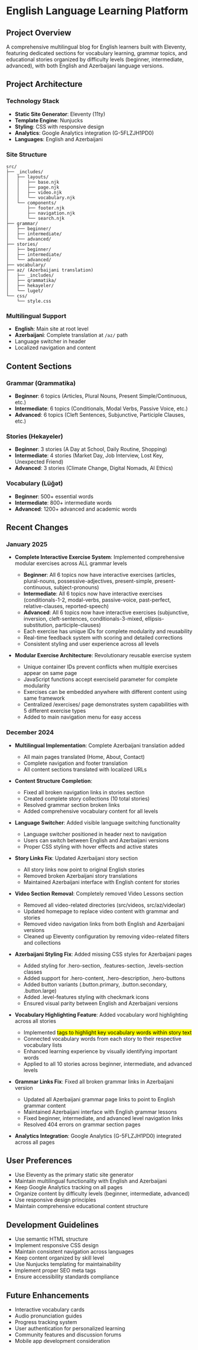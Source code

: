 # English Language Learning Platform

## Project Overview
A comprehensive multilingual blog for English learners built with Eleventy, featuring dedicated sections for vocabulary learning, grammar topics, and educational stories organized by difficulty levels (beginner, intermediate, advanced), with both English and Azerbaijani language versions.

## Project Architecture

### Technology Stack
- **Static Site Generator**: Eleventy (11ty)
- **Template Engine**: Nunjucks
- **Styling**: CSS with responsive design
- **Analytics**: Google Analytics integration (G-5FLZJH1PD0)
- **Languages**: English and Azerbaijani

### Site Structure
```
src/
├── _includes/
│   ├── layouts/
│   │   ├── base.njk
│   │   ├── page.njk
│   │   ├── video.njk
│   │   └── vocabulary.njk
│   └── components/
│       ├── footer.njk
│       ├── navigation.njk
│       └── search.njk
├── grammar/
│   ├── beginner/
│   ├── intermediate/
│   └── advanced/
├── stories/
│   ├── beginner/
│   ├── intermediate/
│   └── advanced/
├── vocabulary/
├── az/ (Azerbaijani translation)
│   ├── _includes/
│   ├── qrammatika/
│   ├── hekayeler/
│   └── luget/
└── css/
    └── style.css
```

### Multilingual Support
- **English**: Main site at root level
- **Azerbaijani**: Complete translation at `/az/` path
- Language switcher in header
- Localized navigation and content

## Content Sections

### Grammar (Qrammatika)
- **Beginner**: 6 topics (Articles, Plural Nouns, Present Simple/Continuous, etc.)
- **Intermediate**: 6 topics (Conditionals, Modal Verbs, Passive Voice, etc.)
- **Advanced**: 6 topics (Cleft Sentences, Subjunctive, Participle Clauses, etc.)

### Stories (Hekayeler)
- **Beginner**: 3 stories (A Day at School, Daily Routine, Shopping)
- **Intermediate**: 4 stories (Market Day, Job Interview, Lost Key, Unexpected Friend)
- **Advanced**: 3 stories (Climate Change, Digital Nomads, AI Ethics)

### Vocabulary (Lüğət)
- **Beginner**: 500+ essential words
- **Intermediate**: 800+ intermediate words
- **Advanced**: 1200+ advanced and academic words



## Recent Changes

### January 2025
- **Complete Interactive Exercise System**: Implemented comprehensive modular exercises across ALL grammar levels
  - **Beginner**: All 6 topics now have interactive exercises (articles, plural-nouns, possessive-adjectives, present-simple, present-continuous, subject-pronouns)
  - **Intermediate**: All 6 topics now have interactive exercises (conditionals-1-2, modal-verbs, passive-voice, past-perfect, relative-clauses, reported-speech)
  - **Advanced**: All 6 topics now have interactive exercises (subjunctive, inversion, cleft-sentences, conditionals-3-mixed, ellipsis-substitution, participle-clauses)
  - Each exercise has unique IDs for complete modularity and reusability
  - Real-time feedback system with scoring and detailed corrections
  - Consistent styling and user experience across all levels
  
- **Modular Exercise Architecture**: Revolutionary reusable exercise system
  - Unique container IDs prevent conflicts when multiple exercises appear on same page
  - JavaScript functions accept exerciseId parameter for complete modularity
  - Exercises can be embedded anywhere with different content using same framework
  - Centralized /exercises/ page demonstrates system capabilities with 5 different exercise types
  - Added to main navigation menu for easy access

### December 2024
- **Multilingual Implementation**: Complete Azerbaijani translation added
  - All main pages translated (Home, About, Contact)
  - Complete navigation and footer translation
  - All content sections translated with localized URLs
  
- **Content Structure Completion**: 
  - Fixed all broken navigation links in stories section
  - Created complete story collections (10 total stories)
  - Resolved grammar section broken links
  - Added comprehensive vocabulary content for all levels
  
- **Language Switcher**: Added visible language switching functionality
  - Language switcher positioned in header next to navigation
  - Users can switch between English and Azerbaijani versions
  - Proper CSS styling with hover effects and active states
  
- **Story Links Fix**: Updated Azerbaijani story section
  - All story links now point to original English stories
  - Removed broken Azerbaijani story translations
  - Maintained Azerbaijani interface with English content for stories

- **Video Section Removal**: Completely removed Video Lessons section
  - Removed all video-related directories (src/videos, src/az/videolar)
  - Updated homepage to replace video content with grammar and stories
  - Removed video navigation links from both English and Azerbaijani versions
  - Cleaned up Eleventy configuration by removing video-related filters and collections

- **Azerbaijani Styling Fix**: Added missing CSS styles for Azerbaijani pages
  - Added styling for .hero-section, .features-section, .levels-section classes
  - Added support for .hero-content, .hero-description, .hero-buttons
  - Added button variants (.button.primary, .button.secondary, .button.large)
  - Added .level-features styling with checkmark icons
  - Ensured visual parity between English and Azerbaijani versions

- **Vocabulary Highlighting Feature**: Added vocabulary word highlighting across all stories
  - Implemented <mark> tags to highlight key vocabulary words within story text
  - Connected vocabulary words from each story to their respective vocabulary lists
  - Enhanced learning experience by visually identifying important words
  - Applied to all 10 stories across beginner, intermediate, and advanced levels

- **Grammar Links Fix**: Fixed all broken grammar links in Azerbaijani version
  - Updated all Azerbaijani grammar page links to point to English grammar content
  - Maintained Azerbaijani interface with English grammar lessons
  - Fixed beginner, intermediate, and advanced level navigation links
  - Resolved 404 errors on grammar section pages
  
- **Analytics Integration**: Google Analytics (G-5FLZJH1PD0) integrated across all pages

## User Preferences
- Use Eleventy as the primary static site generator
- Maintain multilingual functionality with English and Azerbaijani
- Keep Google Analytics tracking on all pages
- Organize content by difficulty levels (beginner, intermediate, advanced)
- Use responsive design principles
- Maintain comprehensive educational content structure

## Development Guidelines
- Use semantic HTML structure
- Implement responsive CSS design
- Maintain consistent navigation across languages
- Keep content organized by skill level
- Use Nunjucks templating for maintainability
- Implement proper SEO meta tags
- Ensure accessibility standards compliance

## Future Enhancements
- Interactive vocabulary cards
- Audio pronunciation guides
- Progress tracking system
- User authentication for personalized learning
- Community features and discussion forums
- Mobile app development consideration